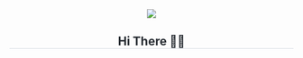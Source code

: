 <div align= "center">
    <img src="https://capsule-render.vercel.app/api?type=waving&color=0:ffc2df,100:a791f8&height=80&animation=fadeIn&fontColor=ffffff&fontSize=20" />
</div>
<div align= "center">
    <h2 style="border-bottom: 0.5px solid #d8dee4; color: #282d33;">  Hi There 👋🏻 </h2>
    <div style="font-weight: 700; font-size: 15px; text-align: left; color: #282d33;"> </div> 
</div>
    
     
 
